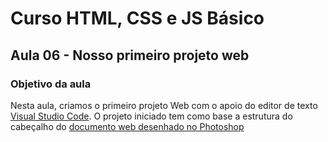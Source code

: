 # Curso HTML, CSS e JS Básico 

## Aula 06 - Nosso primeiro projeto web

### Objetivo da aula

Nesta aula, criamos o primeiro projeto Web com o apoio do editor de texto [Visual Studio Code](https://code.visualstudio.com/). O projeto iniciado tem como base a estrutura do cabeçalho do [documento web desenhado no Photoshop](https://github.com/evandrofalleiros/curso-html-css-js-basico-youtube/blob/aula-06/portifolio.psd) 




